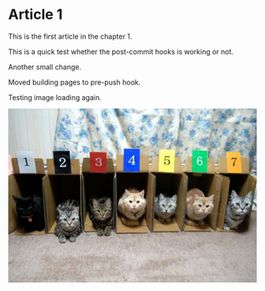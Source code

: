 # Article 1

This is the first article in the chapter 1.

This is a quick test whether the post-commit hooks is working or not.

Another small change.

Moved building pages to pre-push hook.

Testing image loading again.

<img src='figure/cats-in-numbered-boxes.jpg'></img>